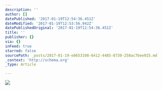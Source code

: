 ```yaml
---
description: ''
author: []
datePublished: '2017-01-19T12:54:36.451Z'
dateModified: '2017-01-19T12:53:56.942Z'
datePublishedOriginal: '2017-01-19T12:54:36.451Z'
title: ''
publisher: {}
via: {}
inFeed: true
starred: false
sourcePath: _posts/2017-01-19-e8653108-6412-4485-8730-258ac7bee925.md
_context: 'http://schema.org'
_type: Article

---
```

![](https://the-grid-user-content.s3-us-west-2.amazonaws.com/a254de31-8d97-4f43-bc23-17c0acb6512a.png)